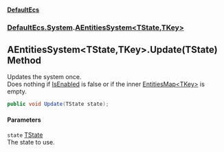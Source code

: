 #### [DefaultEcs](./index.md 'index')
### [DefaultEcs.System](./DefaultEcs-System.md 'DefaultEcs.System').[AEntitiesSystem&lt;TState,TKey&gt;](./DefaultEcs-System-AEntitiesSystem-TState_TKey-.md 'DefaultEcs.System.AEntitiesSystem&lt;TState,TKey&gt;')
## AEntitiesSystem&lt;TState,TKey&gt;.Update(TState) Method
Updates the system once.  
Does nothing if [IsEnabled](./DefaultEcs-System-AEntitiesSystem-TState_TKey--IsEnabled.md 'DefaultEcs.System.AEntitiesSystem&lt;TState,TKey&gt;.IsEnabled') is false or if the inner [EntitiesMap&lt;TKey&gt;](./DefaultEcs-EntitiesMap-TKey-.md 'DefaultEcs.EntitiesMap&lt;TKey&gt;') is empty.  
```csharp
public void Update(TState state);
```
#### Parameters
<a name='DefaultEcs-System-AEntitiesSystem-TState_TKey--Update(TState)-state'></a>
`state` [TState](./DefaultEcs-System-AEntitiesSystem-TState_TKey-.md#DefaultEcs-System-AEntitiesSystem-TState_TKey--TState 'DefaultEcs.System.AEntitiesSystem&lt;TState,TKey&gt;.TState')  
The state to use.  
  
